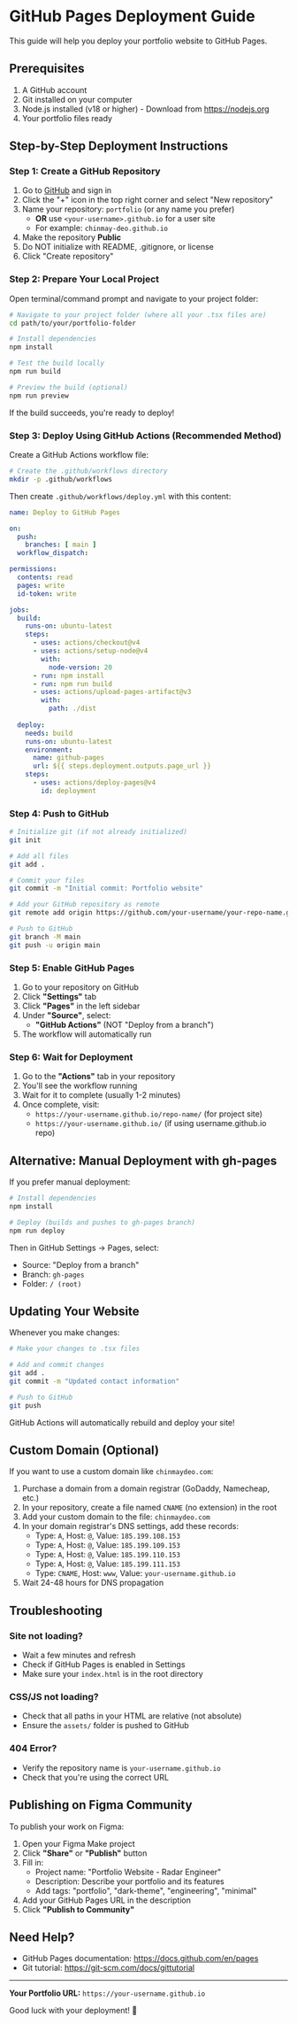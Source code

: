 # GitHub Pages Deployment Guide

This guide will help you deploy your portfolio website to GitHub Pages.

## Prerequisites

1. A GitHub account
2. Git installed on your computer
3. Node.js installed (v18 or higher) - Download from https://nodejs.org
4. Your portfolio files ready

## Step-by-Step Deployment Instructions

### Step 1: Create a GitHub Repository

1. Go to [GitHub](https://github.com) and sign in
2. Click the "+" icon in the top right corner and select "New repository"
3. Name your repository: `portfolio` (or any name you prefer)
   - **OR** use `<your-username>.github.io` for a user site
   - For example: `chinmay-deo.github.io`
4. Make the repository **Public**
5. Do NOT initialize with README, .gitignore, or license
6. Click "Create repository"

### Step 2: Prepare Your Local Project

Open terminal/command prompt and navigate to your project folder:

```bash
# Navigate to your project folder (where all your .tsx files are)
cd path/to/your/portfolio-folder

# Install dependencies
npm install

# Test the build locally
npm run build

# Preview the build (optional)
npm run preview
```

If the build succeeds, you're ready to deploy!

### Step 3: Deploy Using GitHub Actions (Recommended Method)

Create a GitHub Actions workflow file:

```bash
# Create the .github/workflows directory
mkdir -p .github/workflows
```

Then create `.github/workflows/deploy.yml` with this content:

```yaml
name: Deploy to GitHub Pages

on:
  push:
    branches: [ main ]
  workflow_dispatch:

permissions:
  contents: read
  pages: write
  id-token: write

jobs:
  build:
    runs-on: ubuntu-latest
    steps:
      - uses: actions/checkout@v4
      - uses: actions/setup-node@v4
        with:
          node-version: 20
      - run: npm install
      - run: npm run build
      - uses: actions/upload-pages-artifact@v3
        with:
          path: ./dist
  
  deploy:
    needs: build
    runs-on: ubuntu-latest
    environment:
      name: github-pages
      url: ${{ steps.deployment.outputs.page_url }}
    steps:
      - uses: actions/deploy-pages@v4
        id: deployment
```

### Step 4: Push to GitHub

```bash
# Initialize git (if not already initialized)
git init

# Add all files
git add .

# Commit your files
git commit -m "Initial commit: Portfolio website"

# Add your GitHub repository as remote
git remote add origin https://github.com/your-username/your-repo-name.git

# Push to GitHub
git branch -M main
git push -u origin main
```

### Step 5: Enable GitHub Pages

1. Go to your repository on GitHub
2. Click **"Settings"** tab
3. Click **"Pages"** in the left sidebar
4. Under **"Source"**, select:
   - **"GitHub Actions"** (NOT "Deploy from a branch")
5. The workflow will automatically run

### Step 6: Wait for Deployment

1. Go to the **"Actions"** tab in your repository
2. You'll see the workflow running
3. Wait for it to complete (usually 1-2 minutes)
4. Once complete, visit: 
   - `https://your-username.github.io/repo-name/` (for project site)
   - `https://your-username.github.io/` (if using username.github.io repo)

## Alternative: Manual Deployment with gh-pages

If you prefer manual deployment:

```bash
# Install dependencies
npm install

# Deploy (builds and pushes to gh-pages branch)
npm run deploy
```

Then in GitHub Settings → Pages, select:
- Source: "Deploy from a branch"
- Branch: `gh-pages`
- Folder: `/ (root)`

## Updating Your Website

Whenever you make changes:

```bash
# Make your changes to .tsx files

# Add and commit changes
git add .
git commit -m "Updated contact information"

# Push to GitHub
git push
```

GitHub Actions will automatically rebuild and deploy your site!

## Custom Domain (Optional)

If you want to use a custom domain like `chinmaydeo.com`:

1. Purchase a domain from a domain registrar (GoDaddy, Namecheap, etc.)
2. In your repository, create a file named `CNAME` (no extension) in the root
3. Add your custom domain to the file: `chinmaydeo.com`
4. In your domain registrar's DNS settings, add these records:
   - Type: `A`, Host: `@`, Value: `185.199.108.153`
   - Type: `A`, Host: `@`, Value: `185.199.109.153`
   - Type: `A`, Host: `@`, Value: `185.199.110.153`
   - Type: `A`, Host: `@`, Value: `185.199.111.153`
   - Type: `CNAME`, Host: `www`, Value: `your-username.github.io`
5. Wait 24-48 hours for DNS propagation

## Troubleshooting

### Site not loading?
- Wait a few minutes and refresh
- Check if GitHub Pages is enabled in Settings
- Make sure your `index.html` is in the root directory

### CSS/JS not loading?
- Check that all paths in your HTML are relative (not absolute)
- Ensure the `assets/` folder is pushed to GitHub

### 404 Error?
- Verify the repository name is `your-username.github.io`
- Check that you're using the correct URL

## Publishing on Figma Community

To publish your work on Figma:

1. Open your Figma Make project
2. Click **"Share"** or **"Publish"** button
3. Fill in:
   - Project name: "Portfolio Website - Radar Engineer"
   - Description: Describe your portfolio and its features
   - Add tags: "portfolio", "dark-theme", "engineering", "minimal"
4. Add your GitHub Pages URL in the description
5. Click **"Publish to Community"**

## Need Help?

- GitHub Pages documentation: https://docs.github.com/en/pages
- Git tutorial: https://git-scm.com/docs/gittutorial

---

**Your Portfolio URL:** `https://your-username.github.io`

Good luck with your deployment! 🚀
